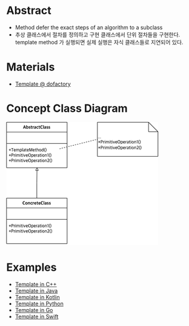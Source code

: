 # Abstract

* Method defer the exact steps of an algorithm to a subclass
* 추상 클래스에서 절차를 정의하고 구현 클래스에서 단위 절차들을 구현한다. template method 가 실행되면 실제 실행은 자식 클래스들로 지연되어 있다.
  
# Materials

* [Template @ dofactory](https://www.dofactory.com/net/template-method-design-pattern)
  
# Concept Class Diagram

![](template.drawio.png)

# Examples

* [Template in C++](/cpp/cpp_gof_designpattern.md#template)
* [Template in Java](/java/java_gof_designpattern.md#template)
* [Template in Kotlin](/kotlin/kotlin_gof_design_pattern.md#template)
* [Template in Python](/python/python_gof_designpattern.md#template)
* [Template in Go](/go/go_gof_design_pattern.md#template)
* [Template in Swift](/swift/swift_gof_designpattern.md#template)
